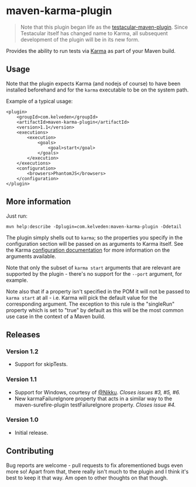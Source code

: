 # maven-karma-plugin
> Note that this plugin began life as the [testacular-maven-plugin](https://github.com/kelveden/testacular-maven-plugin). Since Testacular itself has changed name to Karma, all subsequent development
of the plugin will be in its new form.

Provides the ability to run tests via [Karma](http://karma-runner.github.com/) as part of your Maven build.

## Usage

Note that the plugin expects Karma (and nodejs of course) to have been installed beforehand and for the `karma`
executable to be on the system path.

Example of a typical usage:

    <plugin>
        <groupId>com.kelveden</groupId>
        <artifactId>maven-karma-plugin</artifactId>
        <version>1.1</version>
        <executions>
            <execution>
                <goals>
                    <goal>start</goal>
                </goals>
            </execution>
        </executions>
        <configuration>
            <browsers>PhantomJS</browsers>
        </configuration>
    </plugin>

## More information

Just run:

    mvn help:describe -Dplugin=com.kelveden:maven-karma-plugin -Ddetail

The plugin simply shells out to `karma`; so the properties you specify in the configuration section will
be passed on as arguments to Karma itself. See the Karma
[configuration documentation](http://karma-runner.github.com/0.8/config/configuration-file.html) for more
information on the arguments available.

Note that only the subset of `karma start` arguments that are relevant are supported by the plugin - there's no
support for the `--port` argument, for example.

Note also that if a property isn't specified in the POM it will not be passed to `karma start` at all - i.e. Karma will
pick the default value for the corresponding argument. The exception to this rule is the "singleRun" property which is
set to "true" by default as this will be the most common use case in the context of a Maven build.

## Releases

### Version 1.2
   * Support for skipTests.

### Version 1.1
   * Support for Windows, courtesy of [@Nikku](https://github.com/Nikku). _Closes issues #3, #5, #6._
   * New karmaFailureIgnore property that acts in a similar way to the maven-surefire-plugin testFailureIgnore property. _Closes issue #4._

### Version 1.0
   * Initial release.

## Contributing

Bug reports are welcome - pull requests to fix aforementioned bugs even more so! Apart from that,
there really isn't much to the plugin and I think it's best to keep it that way. Am open to other thoughts on that though.
